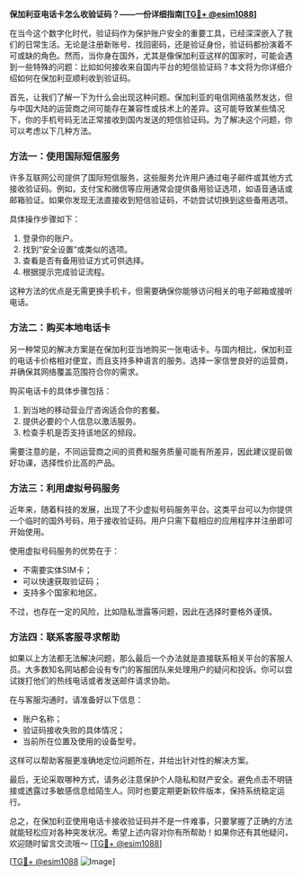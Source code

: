 **保加利亚电话卡怎么收验证码？——一份详细指南[[TG💪+ @esim1088](https://t.me/s/esim1088)]**

在当今这个数字化时代，验证码作为保护账户安全的重要工具，已经深深嵌入了我们的日常生活。无论是注册新账号、找回密码，还是验证身份，验证码都扮演着不可或缺的角色。然而，当你身在国外，尤其是像保加利亚这样的国家时，可能会遇到一些特殊的问题：比如如何接收来自国内平台的短信验证码？本文将为你详细介绍如何在保加利亚顺利收到验证码。

首先，让我们了解一下为什么会出现这种问题。保加利亚的电信网络虽然发达，但与中国大陆的运营商之间可能存在兼容性或技术上的差异。这可能导致某些情况下，你的手机号码无法正常接收到国内发送的短信验证码。为了解决这个问题，你可以考虑以下几种方法。

### 方法一：使用国际短信服务

许多互联网公司提供了国际短信服务，这些服务允许用户通过电子邮件或其他方式接收验证码。例如，支付宝和微信等应用通常会提供备用验证选项，如语音通话或邮箱验证。如果你发现无法直接收到短信验证码，不妨尝试切换到这些备用选项。

具体操作步骤如下：
1. 登录你的账户。
2. 找到“安全设置”或类似的选项。
3. 查看是否有备用验证方式可供选择。
4. 根据提示完成验证流程。

这种方法的优点是无需更换手机卡，但需要确保你能够访问相关的电子邮箱或接听电话。

### 方法二：购买本地电话卡

另一种常见的解决方案是在保加利亚当地购买一张电话卡。与国内相比，保加利亚的电话卡价格相对便宜，而且支持多种语言的服务。选择一家信誉良好的运营商，并确保其网络覆盖范围符合你的需求。

购买电话卡的具体步骤包括：
1. 到当地的移动营业厅咨询适合你的套餐。
2. 提供必要的个人信息以激活服务。
3. 检查手机是否支持该地区的频段。

需要注意的是，不同运营商之间的资费和服务质量可能有所差异，因此建议提前做好功课，选择性价比高的产品。

### 方法三：利用虚拟号码服务

近年来，随着科技的发展，出现了不少虚拟号码服务平台。这类平台可以为你提供一个临时的国外号码，用于接收验证码。用户只需下载相应的应用程序并注册即可开始使用。

使用虚拟号码服务的优势在于：
- 不需要实体SIM卡；
- 可以快速获取验证码；
- 支持多个国家和地区。

不过，也存在一定的风险，比如隐私泄露等问题，因此在选择时要格外谨慎。

### 方法四：联系客服寻求帮助

如果以上方法都无法解决问题，那么最后一个办法就是直接联系相关平台的客服人员。大多数知名网站都会设有专门的客服团队来处理用户的疑问和投诉。你可以尝试拨打他们的热线电话或者发送邮件请求协助。

在与客服沟通时，请准备好以下信息：
- 账户名称；
- 验证码接收失败的具体情况；
- 当前所在位置及使用的设备型号。

这样可以帮助客服更准确地定位问题所在，并给出针对性的解决方案。

最后，无论采取哪种方式，请务必注意保护个人隐私和财产安全。避免点击不明链接或透露过多敏感信息给陌生人。同时也要定期更新软件版本，保持系统稳定运行。

总之，在保加利亚使用电话卡接收验证码并不是一件难事，只要掌握了正确的方法就能轻松应对各种突发状况。希望上述内容对你有所帮助！如果你还有其他疑问，欢迎随时留言交流哦～ [[TG💪+ @esim1088](https://t.me/s/esim1088)]

[[TG💪+ @esim1088](https://t.me/s/esim1088) ![Image](https://i.postimg.cc/4NQfJmqS/Snipaste-2025-05-13-00-14-12.png)]